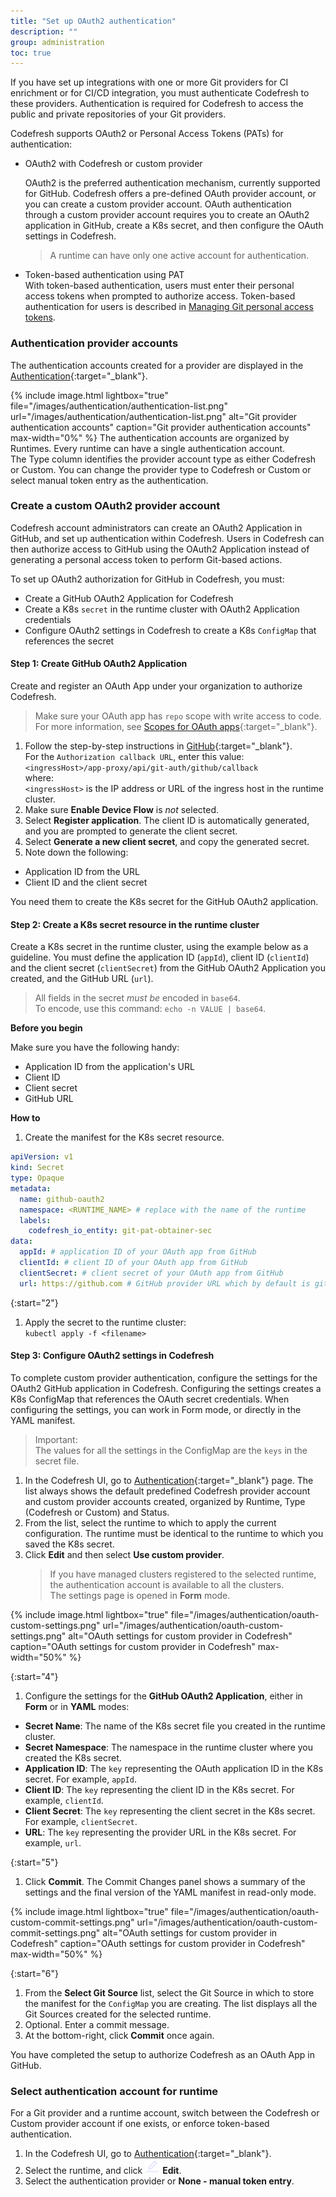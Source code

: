 ```yaml
---
title: "Set up OAuth2 authentication"
description: ""
group: administration
toc: true
---
```



If you have set up integrations with one or more Git providers for CI enrichment or for CI/CD integration, you must authenticate Codefresh to these providers. Authentication is required for Codefresh to access the public and private repositories of your Git providers.

Codefresh supports OAuth2 or Personal Access Tokens (PATs) for authentication:

* OAuth2 with Codefresh or custom provider  

  OAuth2 is the preferred authentication mechanism, currently supported for GitHub. Codefresh offers a pre-defined OAuth provider account, or you can create a custom provider account. OAuth authentication through a custom provider account requires you to create an OAuth2 application in GitHub, create a K8s secret, and then configure the OAuth settings in Codefresh.  

  > A runtime can have only one active account for authentication. 

* Token-based authentication using PAT  
  With token-based authentication, users must enter their personal access tokens when prompted to authorize access. Token-based authentication for users is described in [Managing Git personal access tokens]({{site.baseurl}}/docs/administration/user-settings/).


### Authentication provider accounts
The authentication accounts created for a provider are displayed in the [Authentication](https://g.codefresh.io/2.0/account-settings/authentication?providerName=github){:target="\_blank"}.  

{% include 
   image.html 
   lightbox="true" 
   file="/images/authentication/authentication-list.png" 
   url="/images/authentication/authentication-list.png" 
   alt="Git provider authentication accounts" 
   caption="Git provider authentication accounts"
   max-width="0%" 
   %}
The authentication accounts are organized by Runtimes. Every runtime can have a single authentication account.   
The Type column identifies the provider account type as either Codefresh or Custom. You can change the provider type to Codefresh or Custom or select manual token entry as the authentication.  


### Create a custom OAuth2 provider account 
Codefresh account administrators can create an OAuth2 Application in GitHub, and set up authentication within Codefresh. Users in Codefresh can then authorize access to GitHub using the OAuth2 Application instead of generating a personal access token to perform Git-based actions.  

To set up OAuth2 authorization for GitHub in Codefresh, you must:
* Create a GitHub OAuth2 Application for Codefresh 
* Create a K8s `secret` in the runtime cluster with OAuth2 Application credentials
* Configure OAuth2 settings in Codefresh to create a K8s `ConfigMap` that references the secret

#### Step 1: Create GitHub OAuth2 Application
Create and register an OAuth App under your organization to authorize Codefresh.  

> Make sure your OAuth app has `repo` scope with write access to code. For more information, see [Scopes for OAuth apps](https://docs.github.com/en/developers/apps/building-oauth-apps/scopes-for-oauth-apps){:target="\_blank"}.   

1. Follow the step-by-step instructions in [GitHub](https://docs.github.com/en/developers/apps/building-oauth-apps/creating-an-oauth-app){:target="\_blank"}.   
  For the `Authorization callback URL`, enter this value:  
    `<ingressHost>/app-proxy/api/git-auth/github/callback`  
    where:  
    `<ingressHost>` is the IP address or URL of the ingress host in the runtime cluster. 
1. Make sure **Enable Device Flow** is _not_ selected. 
1. Select **Register application**. 
   The client ID is automatically generated, and you are prompted to generate the client secret.
1. Select **Generate a new client secret**, and copy the generated secret. 
1. Note down the following:
  * Application ID from the URL
  * Client ID and the client secret  

You need them to create the K8s secret for the GitHub OAuth2 application.

#### Step 2: Create a K8s secret resource in the runtime cluster 
Create a K8s secret in the runtime cluster, using the example below as a guideline. You must define the application ID (`appId`), client ID (`clientId`) and the client secret (`clientSecret`) from the GitHub OAuth2 Application you created, and the GitHub URL (`url`).  

> All fields in the secret _must be_ encoded in `base64`.  
  To encode, use this command: `echo -n VALUE | base64`.  


**Before you begin**  

Make sure you have the following handy:
* Application ID from the application's URL
* Client ID 
* Client secret
* GitHub URL

**How to**  

1. Create the manifest for the K8s secret resource.

```yaml
apiVersion: v1
kind: Secret
type: Opaque
metadata:
  name: github-oauth2
  namespace: <RUNTIME_NAME> # replace with the name of the runtime
  labels:
    codefresh_io_entity: git-pat-obtainer-sec
data:
  appId: # application ID of your OAuth app from GitHub
  clientId: # client ID of your OAuth app from GitHub
  clientSecret: # client secret of your OAuth app from GitHub
  url: https://github.com # GitHub provider URL which by default is github.com, unless self-hosted provider
```

{:start="2"}
1. Apply the secret to the runtime cluster:  
   `kubectl apply -f <filename>`   
   

#### Step 3: Configure OAuth2 settings in Codefresh 

To complete custom provider authentication, configure the settings for the OAuth2 GitHub application in Codefresh. Configuring the settings creates a K8s ConfigMap that references the OAuth secret credentials. When configuring the settings, you can work in Form mode, or directly in the YAML manifest. 

>Important:  
  > The values for all the settings in the ConfigMap are the `keys` in the secret file. 

1. In the Codefresh UI, go to [Authentication](https://g.codefresh.io/2.0/account-settings/authentication?providerName=github){:target="\_blank"} page.
  The list always shows the default predefined Codefresh provider account and custom provider accounts created, organized by Runtime, Type (Codefresh or Custom) and Status. 
1. From the list, select the runtime to which to apply the current configuration. The runtime must be identical to the runtime to which you saved the K8s secret.
1. Click **Edit** and then select **Use custom provider**.
   > If you have managed clusters registered to the selected runtime, the authentication account is available to all the clusters.  
  The settings page is opened in **Form** mode.
    
{% include 
   image.html 
   lightbox="true" 
   file="/images/authentication/oauth-custom-settings.png" 
   url="/images/authentication/oauth-custom-settings.png" 
   alt="OAuth settings for custom provider in Codefresh" 
   caption="OAuth settings for custom provider in Codefresh"
   max-width="50%" 
   %}

{:start="4"}
1. Configure the settings for the **GitHub OAuth2 Application**, either in **Form** or in **YAML** modes:
  * **Secret Name**: The name of the K8s secret file you created in the runtime cluster.
  * **Secret Namespace**: The namespace in the runtime cluster where you created the K8s secret.
  * **Application ID**: The `key` representing the OAuth application ID in the K8s secret. For example, `appId`.
  * **Client ID**: The `key` representing the client ID in the K8s secret. For example, `clientId`.
  * **Client Secret**: The `key` representing the client secret in the K8s secret. For example, `clientSecret`.
  * **URL**: The `key` representing the provider URL in the K8s secret. For example, `url`.

{:start="5"}
1. Click **Commit**.
  The Commit Changes panel shows a summary of the settings and the final version of the YAML manifest in read-only mode. 
  
{% include 
   image.html 
   lightbox="true" 
   file="/images/authentication/oauth-custom-commit-settings.png" 
   url="/images/authentication/oauth-custom-commit-settings.png" 
   alt="OAuth settings for custom provider in Codefresh" 
   caption="OAuth settings for custom provider in Codefresh"
   max-width="50%" 
   %}

{:start="6"}  
1. From the **Select Git Source** list, select the Git Source in which to store the manifest for the `ConfigMap` you are creating.
  The list displays all the Git Sources created for the selected runtime. 
1. Optional. Enter a commit message.
1. At the bottom-right, click **Commit** once again.

You have completed the setup to authorize Codefresh as an OAuth App in GitHub. 

### Select authentication account for runtime
For a Git provider and a runtime account, switch between the Codefresh or Custom provider account if one exists, or enforce token-based authentication.

1. In the Codefresh UI, go to [Authentication](https://g.codefresh.io/2.0/account-settings/authentication?providerName=github){:target="\_blank"}.
1. Select the runtime, and click ![](/images/administration/users/icon-Edit.png?display=inline-block) **Edit**. 
1. Select the authentication provider or **None - manual token entry**.